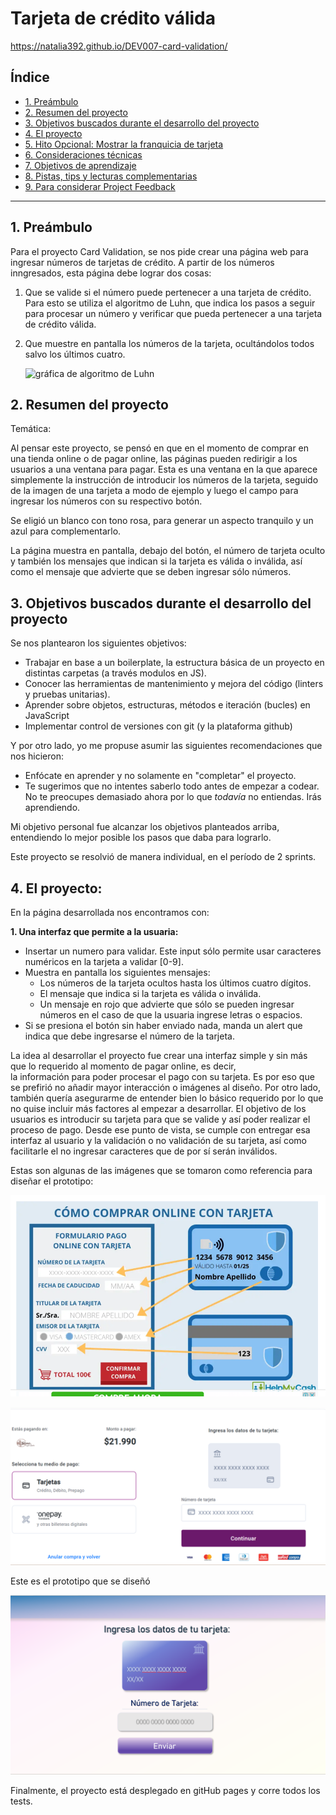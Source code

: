 # Tarjeta de crédito válida

https://natalia392.github.io/DEV007-card-validation/ 

## Índice

* [1. Preámbulo](#1-preámbulo)
* [2. Resumen del proyecto](#2-resumen-del-proyecto)
* [3. Objetivos buscados durante el desarrollo del proyecto](#3-consideraciones-generales)
* [4. El proyecto](#4-hito-criterios-de-aceptación-mínimos-del-proyecto)
* [5. Hito Opcional: Mostrar la franquicia de tarjeta](#5-hito-opcional-mostrar-la-franquicia-de-tarjeta)
* [6. Consideraciones técnicas](#6-consideraciones-técnicas)
* [7. Objetivos de aprendizaje](#7-objetivos-de-aprendizaje)
* [8. Pistas, tips y lecturas complementarias](#8-pistas-tips-y-lecturas-complementarias)
* [9. Para considerar Project Feedback](#9-para-considerar-project-feedback)

***

## 1. Preámbulo

Para el proyecto Card Validation, se nos pide crear una página web para ingresar números de tarjetas de crédito. 
A partir de los números inngresados, esta página debe lograr dos cosas:

1. Que se valide si el número puede pertenecer a una tarjeta de crédito. 
Para esto se utiliza el algoritmo de Luhn, que indica los pasos a seguir para procesar un número
y verificar que pueda pertenecer a una tarjeta de crédito válida.

2. Que muestre en pantalla los números de la tarjeta, ocultándolos todos salvo los últimos cuatro.

    ![gráfica de algoritmo de Luhn](https://user-images.githubusercontent.com/12631491/217016579-865679e0-0949-4afd-b13f-d2ebba7a0c54.png)

## 2. Resumen del proyecto

Temática:

Al pensar este proyecto, se pensó en que en el momento de comprar
en una tienda online o de pagar online, las páginas pueden
redirigir a los usuarios a una ventana para pagar.
Esta es una ventana en la que aparece simplemente la instrucción de introducir
los números de la tarjeta, seguido de la imagen de una tarjeta a modo de 
ejemplo y luego el campo para ingresar los números con su respectivo botón.

Se eligió un blanco con tono rosa, para generar un aspecto tranquilo
y un azul para complementarlo.

La página muestra en pantalla, debajo del botón, el número de tarjeta oculto
y también los mensajes que indican si la tarjeta es válida o inválida, así 
como el mensaje que advierte que se deben ingresar sólo números.

## 3. Objetivos buscados durante el desarrollo del proyecto

Se nos plantearon los siguientes objetivos:

* Trabajar en base a un boilerplate, la estructura básica de un proyecto en
  distintas carpetas (a través modulos en JS).
* Conocer las herramientas de mantenimiento y mejora del código (linters y
  pruebas unitarias).
* Aprender sobre objetos, estructuras, métodos e iteración (bucles)
  en JavaScript
* Implementar control de versiones con git (y la plataforma github)

Y por otro lado, yo me propuse asumir las siguientes recomendaciones
que nos hicieron:

* Enfócate en aprender y no solamente en "completar" el proyecto.
* Te sugerimos que no intentes saberlo todo antes de empezar a codear.
  No te preocupes demasiado ahora por lo que _todavía_ no entiendas.
  Irás aprendiendo.
  
Mi objetivo personal fue alcanzar los objetivos planteados arriba, 
entendiendo lo mejor posible los pasos que daba para lograrlo.

Este proyecto se resolvió de manera individual, 
en el período de 2 sprints. 

## 4. El proyecto:

En la página desarrollada nos encontramos con:

**1. Una interfaz que permite a la usuaria:**

* Insertar un numero para validar. Este input sólo permite
  usar caracteres numéricos en la tarjeta a validar [0-9].  
* Muestra en pantalla los siguientes mensajes:
  * Los números de la tarjeta ocultos hasta los últimos cuatro dígitos.
  * El mensaje que indica si la tarjeta es válida o inválida.
  * Un mensaje en rojo que advierte que sólo se pueden ingresar números
    en el caso de que la usuaria ingrese letras o espacios.
* Si se presiona el botón sin haber enviado nada, manda un alert que
  indica que debe ingresarse el número de la tarjeta.

La idea al desarrollar el proyecto fue crear una interfaz simple 
y sin más que lo requerido al momento de pagar online, es decir,  
la información para poder procesar el pago con su tarjeta.
Es por eso que se prefirió no añadir mayor interacción o imágenes al diseño.
Por otro lado, también quería asegurarme de entender bien lo básico requerido
por lo que no quise incluir más factores al empezar a desarrollar. 
El objetivo de los usuarios es introducir su tarjeta para que se valide
y así poder realizar el proceso de pago.
Desde ese punto de vista, se cumple con entregar esa interfaz al usuario
y la validación o no validación de su tarjeta, así como facilitarle
el no ingresar caracteres que de por sí serán inválidos.

Estas son algunas de las imágenes que se tomaron como referencia
para diseñar el prototipo:

![](/src/img/card-eg.png)

![](/src/img/card-eg2.png)

Este es el prototipo que se diseñó

![](/src/img/prototipo.png)

Finalmente, el proyecto está desplegado en gitHub pages y 
corre todos los tests.

